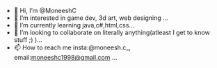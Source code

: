 - 👋 Hi, I’m @MoneeshC
- 👀 I’m interested in game dev, 3d art, web designing ...
- 🌱 I’m currently learning java,c#,html,css...
- 💞️ I’m looking to collaborate on literally anything(atleast I get to know stuff ;) )...
- 📫 How to reach me insta:@moneesh.c_, email:moneeshc1998@gmail.com ...

<!---
MoneeshC/MoneeshC is a ✨ special ✨ repository because its `README.md` (this file) appears on your GitHub profile.
You can click the Preview link to take a look at your changes.
--->
